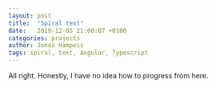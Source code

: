 ```yaml
---
layout: post
title:  "Spiral text"
date:   2019-12-05 21:00:07 +0100
categories: projects
author: Jonas Hampeis
tags: spiral, text, Angular, Typescript
---
```


All right. Honestly, I have no idea how to progress from here.
